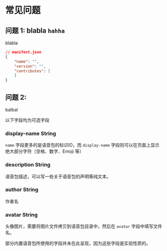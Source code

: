 # 常见问题

## 问题 1: blabla `hahha`

blabla

```json
// manifest.json
{
    "name": "",
    "version": "",
    "contributes": [
    ]
}
```

## 问题 2:

balbal

<ImageZoom :src="URL_PREFIX+'/docs/assets/demo.jpg'" :border="true" width="300"/>

<Note>以下字段均为可选字段</Note>

### display-name <Badge>String</Badge>

`name` 字段更多的是语音包的标识ID，而 `display-name` 字段则可以在页面上显示绝大部分字符（空格、数字、Emoji 等）

### description <Badge>String</Badge>

语音包描述，可以写一些关于语音包的声明等纯文本。

### author <Badge>String</Badge>

作者名

### avatar <Badge>String</Badge>

头像图片，需要将图片文件拷贝到语音包目录中，然后在 `avatar` 字段中填写文件名。

<Note>部分内置语音包所使用的字段并未在此呈现，因为这些字段是实验性质的。</Note>
